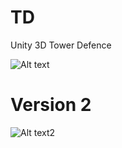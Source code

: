 # TD
Unity 3D Tower Defence


![Alt text](https://i.imgur.com/3zyMtyH.jpg "Screenshot")

# Version 2
![Alt text2](https://i.imgur.com/UF2Yl5T.png "Screenshot2")
